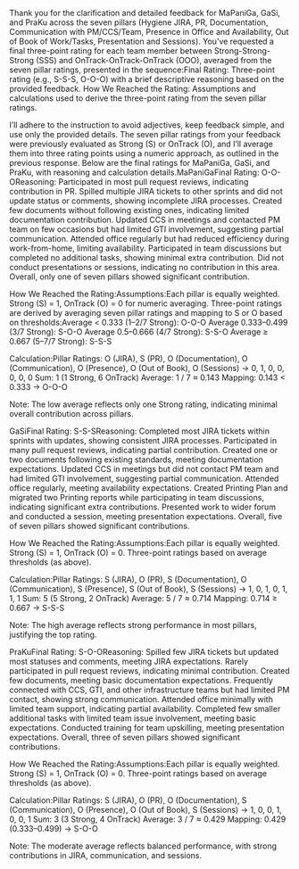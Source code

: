 Thank you for the clarification and detailed feedback for MaPaniGa, GaSi, and PraKu across the seven pillars (Hygiene JIRA, PR, Documentation, Communication with PM/CCS/Team, Presence in Office and Availability, Out of Book of Work/Tasks, Presentation and Sessions). You’ve requested a final three-point rating for each team member between Strong-Strong-Strong (SSS) and OnTrack-OnTrack-OnTrack (OOO), averaged from the seven pillar ratings, presented in the sequence:Final Rating: Three-point rating (e.g., S-S-S, O-O-O) with a brief descriptive reasoning based on the provided feedback.
How We Reached the Rating: Assumptions and calculations used to derive the three-point rating from the seven pillar ratings.

I’ll adhere to the instruction to avoid adjectives, keep feedback simple, and use only the provided details. The seven pillar ratings from your feedback were previously evaluated as Strong (S) or OnTrack (O), and I’ll average them into three rating points using a numeric approach, as outlined in the previous response. Below are the final ratings for MaPaniGa, GaSi, and PraKu, with reasoning and calculation details.MaPaniGaFinal Rating: O-O-OReasoning: Participated in most pull request reviews, indicating contribution in PR. Spilled multiple JIRA tickets to other sprints and did not update status or comments, showing incomplete JIRA processes. Created few documents without following existing ones, indicating limited documentation contribution. Updated CCS in meetings and contacted PM team on few occasions but had limited GTI involvement, suggesting partial communication. Attended office regularly but had reduced efficiency during work-from-home, limiting availability. Participated in team discussions but completed no additional tasks, showing minimal extra contribution. Did not conduct presentations or sessions, indicating no contribution in this area. Overall, only one of seven pillars showed significant contribution.

How We Reached the Rating:Assumptions:Each pillar is equally weighted.
Strong (S) = 1, OnTrack (O) = 0 for numeric averaging.
Three-point ratings are derived by averaging seven pillar ratings and mapping to S or O based on thresholds:Average < 0.333 (1–2/7 Strong): O-O-O
Average 0.333–0.499 (3/7 Strong): S-O-O
Average 0.5–0.666 (4/7 Strong): S-S-O
Average ≥ 0.667 (5–7/7 Strong): S-S-S

Calculation:Pillar Ratings: O (JIRA), S (PR), O (Documentation), O (Communication), O (Presence), O (Out of Book), O (Sessions) → 0, 1, 0, 0, 0, 0, 0
Sum: 1 (1 Strong, 6 OnTrack)
Average: 1 / 7 ≈ 0.143
Mapping: 0.143 < 0.333 → O-O-O

Note: The low average reflects only one Strong rating, indicating minimal overall contribution across pillars.

GaSiFinal Rating: S-S-SReasoning: Completed most JIRA tickets within sprints with updates, showing consistent JIRA processes. Participated in many pull request reviews, indicating partial contribution. Created one or two documents following existing standards, meeting documentation expectations. Updated CCS in meetings but did not contact PM team and had limited GTI involvement, suggesting partial communication. Attended office regularly, meeting availability expectations. Created Printing Plan and migrated two Printing reports while participating in team discussions, indicating significant extra contributions. Presented work to wider forum and conducted a session, meeting presentation expectations. Overall, five of seven pillars showed significant contributions.

How We Reached the Rating:Assumptions:Each pillar is equally weighted.
Strong (S) = 1, OnTrack (O) = 0.
Three-point ratings based on average thresholds (as above).

Calculation:Pillar Ratings: S (JIRA), O (PR), S (Documentation), O (Communication), S (Presence), S (Out of Book), S (Sessions) → 1, 0, 1, 0, 1, 1, 1
Sum: 5 (5 Strong, 2 OnTrack)
Average: 5 / 7 ≈ 0.714
Mapping: 0.714 ≥ 0.667 → S-S-S

Note: The high average reflects strong performance in most pillars, justifying the top rating.

PraKuFinal Rating: S-O-OReasoning: Spilled few JIRA tickets but updated most statuses and comments, meeting JIRA expectations. Rarely participated in pull request reviews, indicating minimal contribution. Created few documents, meeting basic documentation expectations. Frequently connected with CCS, GTI, and other infrastructure teams but had limited PM contact, showing strong communication. Attended office minimally with limited team support, indicating partial availability. Completed few smaller additional tasks with limited team issue involvement, meeting basic expectations. Conducted training for team upskilling, meeting presentation expectations. Overall, three of seven pillars showed significant contributions.

How We Reached the Rating:Assumptions:Each pillar is equally weighted.
Strong (S) = 1, OnTrack (O) = 0.
Three-point ratings based on average thresholds (as above).

Calculation:Pillar Ratings: S (JIRA), O (PR), O (Documentation), S (Communication), O (Presence), O (Out of Book), S (Sessions) → 1, 0, 0, 1, 0, 0, 1
Sum: 3 (3 Strong, 4 OnTrack)
Average: 3 / 7 ≈ 0.429
Mapping: 0.429 (0.333–0.499) → S-O-O

Note: The moderate average reflects balanced performance, with strong contributions in JIRA, communication, and sessions.

